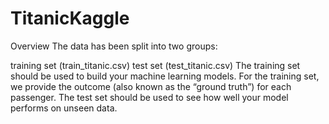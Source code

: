 # TitanicKaggle
Overview
The data has been split into two groups:

training set (train_titanic.csv)
test set (test_titanic.csv)
The training set should be used to build your machine learning models. For the training set, we provide the outcome (also known as the “ground truth”) for each passenger. 
The test set should be used to see how well your model performs on unseen data.
